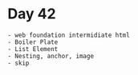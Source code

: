 # Day 42
    - web foundation intermidiate html
    - Boiler Plate
    - List Element
    - Nesting, anchor, image
    - skip